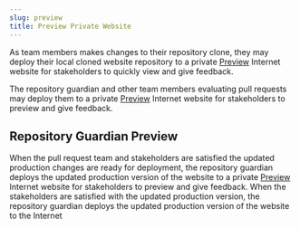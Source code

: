 ```yaml
---
slug: preview
title: Preview Private Website  
---
```


As team members makes changes to their repository clone, they may deploy their local cloned website repository to a private [Preview](preview.md) Internet website for stakeholders to quickly view and give feedback.

The repository guardian and other team members evaluating pull requests may deploy them to a private [Preview](preview.md) Internet website for stakeholders to preview and give feedback.

## Repository Guardian Preview

When the pull request team and stakeholders are satisfied the updated production changes are ready for deployment, the repository guardian deploys the updated production version of the website to a private [Preview](preview.md) Internet website for stakeholders to preview and give feedback. When the stakeholders are satisfied with the updated production version, the repository guardian deploys the updated production version of the website to the Internet